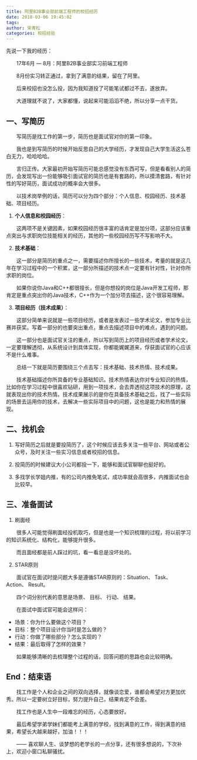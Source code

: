```yaml
---
title: 阿里B2B事业部前端工程师的校招经历
date: 2018-03-06 19:45:02
tags: 
author: 宋青松
categories: 校招经验
---
```


先说一下我的经历：

&emsp;&emsp;17年6月 — 8月：阿里B2B事业部实习前端工程师  

&emsp;&emsp;8月份实习转正通过，拿到了满意的结果，留在了阿里。  

&emsp;&emsp;后来校招也没怎么投，因为我知道投了可能笔试都过不去，遂放弃。

&emsp;&emsp;大道理就不说了，大家都懂，说起来可能滔滔不绝，所以分享一点干货。

## 一、写简历

&emsp;&emsp;写简历是找工作的第一步，简历也是面试官对你的第一印象。  

&emsp;&emsp;我也是到写简历的时候开始反思自己的大学经历，才发现自己大学生活这么苍白无力，哈哈哈哈。   

&emsp;&emsp;言归正传。大家最初开始写简历可能总感觉没有东西可写，但是看看别人的简历，会发现写出一份能够吸引面试官的简历也是有套路的，所以摸清套路，有针对性的写好简历，面试成功的概率会大很多。

&emsp;&emsp;以技术岗举例的话，简历可以分为四个部分：个人信息、校园经历、技术基础、项目经历。

1. **个人信息和校园经历**：

&emsp;&emsp;这两项不是关键因素，如果校园经历很丰富的话肯定是加分项，这部分应该重点突出与求职岗位技能相关的经历，其他的一些校园经历写不写影响不大。

2. **技术基础**：

&emsp;&emsp;这一部分是简历的重点之一，需要描述你所擅长的一些技术，考量的就是这几年在学习过程中的一个积累，这一部分所描述的技术点一定要有针对性，针对你所求职的岗位。  

&emsp;&emsp;如果你说你Java和C++都很擅长，但是你想投的岗位是Java开发工程师，那肯定是重点突出你的Java技术，C++作为一个加分项去描述，这个很容易理解。

3. **项目经历（技术成果）**：

&emsp;&emsp;这部分简单来说就是一些项目经历，或者是发表过一些学术论文，参加专业比赛并获奖。写着一部分的也要突出重点，重点去描述项目中的难点，遇到的问题。

&emsp;&emsp;这一部分也是面试官关注的重点，所以写到简历上的项目经历或者学术论文，一定要理解透彻，从系统设计到具体实现，你都能娓娓道来，俘获面试官的心应该不是什么难事。

&emsp;&emsp;总结一下就是简历要围绕三个点去写：技术基础、技术热情、技术成果。

&emsp;&emsp;技术基础描述你所具备的专业基础知识。技术热情表达你对专业知识的热情，比如你在学习过程中很喜欢钻研，用到一项技术，会去弄透彻这项技术的原理，这就表现出你的技术热情。技术成果展示的是你在具备技术基础之后，找了一些实际的场景去运用你的技术，去解决一些实际项目中的问题，这也是能力和热情的展现。

## 二、找机会

1. 写好简历之后就是要投简历了，这个时候应该去多关注一些平台、网站或者公众号，及时关注一些实习信息或者校招的信息。

2. 投简历的时候建议大小公司都投一下，能够和面试官聊聊也挺好的。

3. 多找学长学姐内推，有的公司内推免笔试，成功率就会高很多，内推面试也会比较早。

## 三、准备面试

1. 刷面经

&emsp;&emsp;很多人可能觉得刷面经投机取巧，但是也是一个知识梳理的过程，将以前学习的知识系统化、结构化，能够提升很多。  

&emsp;&emsp;而且面经都是前人踩过的坑，看一看总是没坏处的。

2. STAR原则

&emsp;&emsp;面试官在面试时提问题大多是遵循STAR原则的：Situation、 Task、 Action、 Result。

&emsp;&emsp;四个词分别代表的意思是场景、 目标、 行动、 结果。

&emsp;&emsp;在面试中面试官可能会这样问：

* 场景：你为什么要做这个项目？  
* 目标：整个项目设计你当时是怎么做的？  
* 行动：你做了哪些部分？怎么实现的？  
* 结果：最后取得了怎样的效果？

&emsp;&emsp;如果能够清晰的去梳理整个过程的话，回答问题的思路也会比较明确。

## End：结束语

&emsp;&emsp;找工作是个人和企业之间的双向选择，就像谈恋爱，谁都会希望对方更加优秀。所以一定要树立好目标，努力提升自己，结果肯定不会差。  

&emsp;&emsp;找工作也是人生中一段难忘的经历，心态要放好。

&emsp;&emsp;最后希望学弟学妹们都能考上满意的学校，找到满意的工作，得到满意的结果，希望长大越来越好，加油！！！

&emsp;&emsp;—— 喜欢聊人生、谈梦想的老学长的一点分享，还有很多想说的，下次补上，欢迎小窗口私聊骚扰。